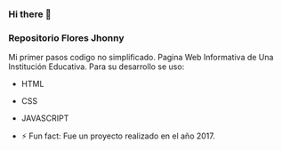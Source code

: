 ### Hi there 👋
### Repositorio Flores Jhonny

Mi primer pasos codigo no simplificado.
Pagina Web Informativa de Una Institución Educativa.
Para su desarrollo se uso:
- HTML
- CSS
- JAVASCRIPT

- ⚡ Fun fact: Fue un proyecto realizado en el año 2017.


<!--
**JhonnyDark10/JhonnyDark10** is a ✨ _special_ ✨ repository because its `README.md` (this file) appears on your GitHub profile.

Here are some ideas to get you started:

- 🔭 I’m currently working on ...
- 🌱 I’m currently learning ...
- 👯 I’m looking to collaborate on ...
- 🤔 I’m looking for help with ...
- 💬 Ask me about ...
- 📫 How to reach me: ...
- 😄 Pronouns: ...
- ⚡ Fun fact: ...
-->
